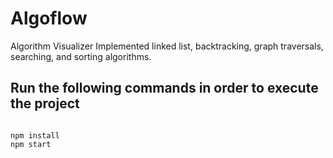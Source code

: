 # Algoflow
Algorithm Visualizer
Implemented linked list, backtracking, graph traversals, searching, and sorting algorithms.

## Run the following commands in order to execute the project
```

npm install
npm start


```
